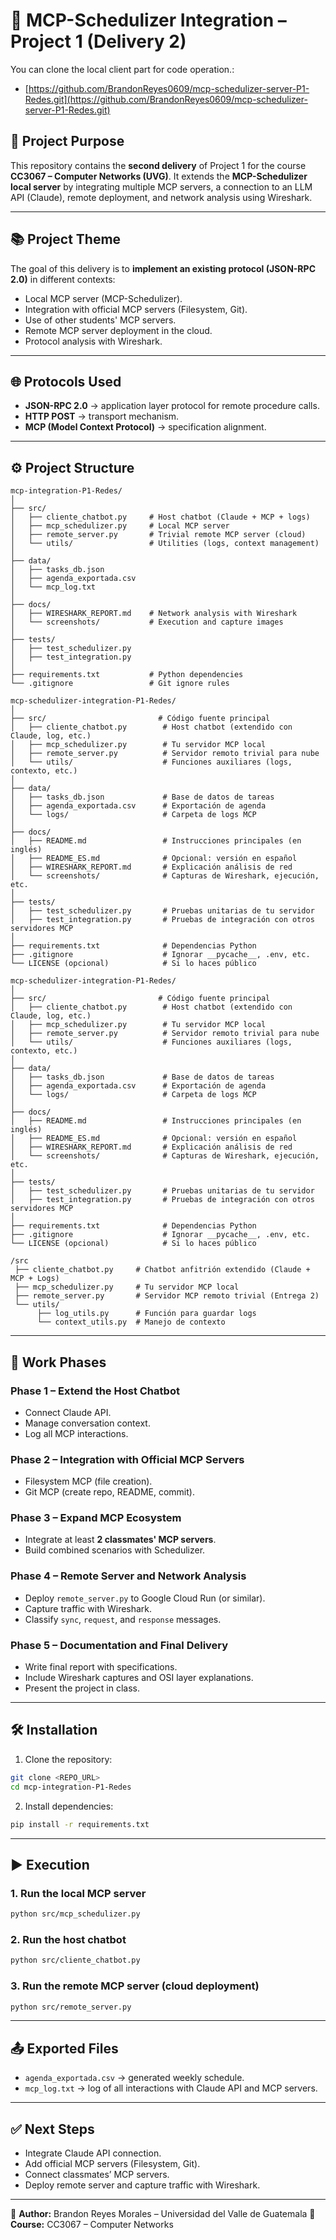 # 🚀 MCP-Schedulizer Integration – Project 1 (Delivery 2)

You can clone the local client part for code operation.:

* [https://github.com/BrandonReyes0609/mcp-schedulizer-server-P1-Redes.git](https://github.com/BrandonReyes0609/mcp-schedulizer-server-P1-Redes.git)


## 🎯 Project Purpose

This repository contains the **second delivery** of Project 1 for the course **CC3067 – Computer Networks (UVG)**.
It extends the **MCP-Schedulizer local server** by integrating multiple MCP servers, a connection to an LLM API (Claude), remote deployment, and network analysis using Wireshark.

---

## 📚 Project Theme

The goal of this delivery is to **implement an existing protocol (JSON-RPC 2.0)** in different contexts:

- Local MCP server (MCP-Schedulizer).
- Integration with official MCP servers (Filesystem, Git).
- Use of other students' MCP servers.
- Remote MCP server deployment in the cloud.
- Protocol analysis with Wireshark.

---

## 🌐 Protocols Used

- **JSON-RPC 2.0** → application layer protocol for remote procedure calls.
- **HTTP POST** → transport mechanism.
- **MCP (Model Context Protocol)** → specification alignment.

---

## ⚙️ Project Structure

```
mcp-integration-P1-Redes/
│
├── src/
│   ├── cliente_chatbot.py     # Host chatbot (Claude + MCP + logs)
│   ├── mcp_schedulizer.py     # Local MCP server
│   ├── remote_server.py       # Trivial remote MCP server (cloud)
│   └── utils/                 # Utilities (logs, context management)
│
├── data/
│   ├── tasks_db.json
│   ├── agenda_exportada.csv
│   └── mcp_log.txt
│
├── docs/
│   ├── WIRESHARK_REPORT.md    # Network analysis with Wireshark
│   └── screenshots/           # Execution and capture images
│
├── tests/
│   ├── test_schedulizer.py
│   ├── test_integration.py
│
├── requirements.txt           # Python dependencies
└── .gitignore                 # Git ignore rules
```

```
mcp-schedulizer-integration-P1-Redes/
│
├── src/                         # Código fuente principal
│   ├── cliente_chatbot.py        # Host chatbot (extendido con Claude, log, etc.)
│   ├── mcp_schedulizer.py        # Tu servidor MCP local
│   ├── remote_server.py          # Servidor remoto trivial para nube
│   └── utils/                    # Funciones auxiliares (logs, contexto, etc.)
│
├── data/
│   ├── tasks_db.json             # Base de datos de tareas
│   ├── agenda_exportada.csv      # Exportación de agenda
│   └── logs/                     # Carpeta de logs MCP
│
├── docs/
│   ├── README.md                 # Instrucciones principales (en inglés)
│   ├── README_ES.md              # Opcional: versión en español
│   ├── WIRESHARK_REPORT.md       # Explicación análisis de red
│   └── screenshots/              # Capturas de Wireshark, ejecución, etc.
│
├── tests/
│   ├── test_schedulizer.py       # Pruebas unitarias de tu servidor
│   ├── test_integration.py       # Pruebas de integración con otros servidores MCP
│
├── requirements.txt              # Dependencias Python
├── .gitignore                    # Ignorar __pycache__, .env, etc.
└── LICENSE (opcional)            # Si lo haces público

```

```
mcp-schedulizer-integration-P1-Redes/
│
├── src/                         # Código fuente principal
│   ├── cliente_chatbot.py        # Host chatbot (extendido con Claude, log, etc.)
│   ├── mcp_schedulizer.py        # Tu servidor MCP local
│   ├── remote_server.py          # Servidor remoto trivial para nube
│   └── utils/                    # Funciones auxiliares (logs, contexto, etc.)
│
├── data/
│   ├── tasks_db.json             # Base de datos de tareas
│   ├── agenda_exportada.csv      # Exportación de agenda
│   └── logs/                     # Carpeta de logs MCP
│
├── docs/
│   ├── README.md                 # Instrucciones principales (en inglés)
│   ├── README_ES.md              # Opcional: versión en español
│   ├── WIRESHARK_REPORT.md       # Explicación análisis de red
│   └── screenshots/              # Capturas de Wireshark, ejecución, etc.
│
├── tests/
│   ├── test_schedulizer.py       # Pruebas unitarias de tu servidor
│   ├── test_integration.py       # Pruebas de integración con otros servidores MCP
│
├── requirements.txt              # Dependencias Python
├── .gitignore                    # Ignorar __pycache__, .env, etc.
└── LICENSE (opcional)            # Si lo haces público
```

```
/src
 ├── cliente_chatbot.py     # Chatbot anfitrión extendido (Claude + MCP + Logs)
 ├── mcp_schedulizer.py     # Tu servidor MCP local
 ├── remote_server.py       # Servidor MCP remoto trivial (Entrega 2)
 └── utils/
      ├── log_utils.py      # Función para guardar logs
      └── context_utils.py  # Manejo de contexto
```

---

## 🔹 Work Phases

### Phase 1 – Extend the Host Chatbot

- Connect Claude API.
- Manage conversation context.
- Log all MCP interactions.

### Phase 2 – Integration with Official MCP Servers

- Filesystem MCP (file creation).
- Git MCP (create repo, README, commit).

### Phase 3 – Expand MCP Ecosystem

- Integrate at least **2 classmates' MCP servers**.
- Build combined scenarios with Schedulizer.

### Phase 4 – Remote Server and Network Analysis

- Deploy `remote_server.py` to Google Cloud Run (or similar).
- Capture traffic with Wireshark.
- Classify `sync`, `request`, and `response` messages.

### Phase 5 – Documentation and Final Delivery

- Write final report with specifications.
- Include Wireshark captures and OSI layer explanations.
- Present the project in class.

---

## 🛠️ Installation

1. Clone the repository:

```bash
git clone <REPO_URL>
cd mcp-integration-P1-Redes
```

2. Install dependencies:

```bash
pip install -r requirements.txt
```

---

## ▶️ Execution

### 1. Run the local MCP server

```bash
python src/mcp_schedulizer.py
```

### 2. Run the host chatbot

```bash
python src/cliente_chatbot.py
```

### 3. Run the remote MCP server (cloud deployment)

```bash
python src/remote_server.py
```

---

## 📤 Exported Files

- `agenda_exportada.csv` → generated weekly schedule.
- `mcp_log.txt` → log of all interactions with Claude API and MCP servers.

---

## ✅ Next Steps

- Integrate Claude API connection.
- Add official MCP servers (Filesystem, Git).
- Connect classmates’ MCP servers.
- Deploy remote server and capture traffic with Wireshark.

---

📌 **Author:** Brandon Reyes Morales – Universidad del Valle de Guatemala
📌 **Course:** CC3067 – Computer Networks
